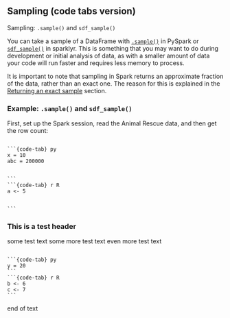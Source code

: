 ## Sampling (code tabs version)

Sampling: `.sample()` and `sdf_sample()`

You can take a sample of a DataFrame with [`.sample()`](https://spark.apache.org/docs/2.4.0/api/python/pyspark.sql.html#pyspark.sql.DataFrame.sample) in PySpark or [`sdf_sample()`](https://spark.rstudio.com/reference/sdf_sample.html) in sparklyr. This is something that you may want to do during development or initial analysis of data, as with a smaller amount of data your code will run faster and requires less memory to process.

It is important to note that sampling in Spark returns an approximate fraction of the data, rather than an exact one. The reason for this is explained in the [Returning an exact sample](#returning-an-exact-sample) section.

### Example: `.sample()` and `sdf_sample()`

First, set up the Spark session, read the Animal Rescue data, and then get the row count:

````{tabs}

```{code-tab} py
x = 10
abc = 200000


```
```{code-tab} r R
a <- 5


```
````
  
### This is a test header

some test text
some more test text
even more test text
  
````{tabs}

```{code-tab} py
y = 20
```
```{code-tab} r R
b <- 6
c <- 7
```
````
  
end of text